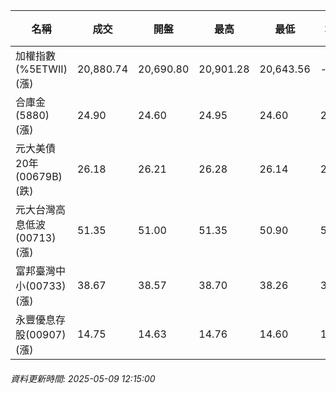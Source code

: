 | 名稱 | 成交 | 開盤 | 最高 | 最低 | 均價 | 成交金額(億) | 昨收 | 漲跌幅 | 漲跌 | 總量 | 昨量 | 振幅 |
| -------- | -------- | -------- | -------- |-------- | -------- | -------- |-------- |-------- |-------- | -------- | -------- |-------- |
|加權指數(%5ETWII) (漲)|20,880.74|20,690.80|20,901.28|20,643.56|-|2,177.09|20,543.40|1.64%|337.34|3,969,343|0|1.25%|
|合庫金(5880) (漲)|24.90|24.60|24.95|24.60|24.81|1.53|24.70|0.81%|0.20|6,169|6,609|1.42%|
|元大美債20年(00679B) (跌)|26.18|26.21|26.28|26.14|26.19|13.21|26.34|0.61%|0.16|50,412|45,574|0.53%|
|元大台灣高息低波(00713) (漲)|51.35|51.00|51.35|50.90|51.09|3.29|51.00|0.69%|0.35|6,442|8,761|0.88%|
|富邦臺灣中小(00733) (漲)|38.67|38.57|38.70|38.26|38.52|0.159|38.40|0.70%|0.27|413|844|1.15%|
|永豐優息存股(00907) (漲)|14.75|14.63|14.76|14.60|14.68|0.107|14.63|0.82%|0.12|726|622|1.09%|
###### 資料更新時間: 2025-05-09 12:15:00